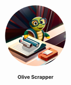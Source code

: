 <p align="center">
  <a href="url"><img src="https://github.com/OdiaGenAI/Olive_Scrapper/blob/main/olive_webscrapping.jpg" height="auto" width="200" style="border-radius:100%"></a>
</p>

<div style="text-align: center">
  <h3>Olive Scrapper</h3>
</div>

